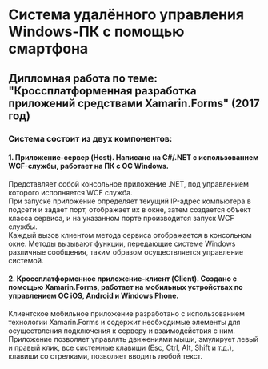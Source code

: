 # Система удалённого управления Windows-ПК с помощью смартфона
## Дипломная работа по теме: "Кроссплатформенная разработка приложений средствами Xamarin.Forms" (2017 год)


### Система состоит из двух компонентов:
#### 1. Приложение-сервер (Host). Написано на C#/.NET с использованием WCF-службы, работает на ПК с ОС Windows.
Представляет собой консольное приложение .NET, под управлением которого исполняется WCF служба.<br> 
При запуске приложение определяет текущий IP-адрес компьютера в подсети и задает порт, отображает их в окне, затем создается объект класса сервиса, 
и на указанном порте производится запуск WCF службы.<br>
Каждый вызов клиентом метода сервиса отображается в консольном окне. Методы вызывают функции, передающие системе Windows различные сообщения,
таким образом осуществляется управление системой.

#### 2. Кроссплатформенное приложение-клиент (Client). Создано с помощью Xamarin.Forms, работает на мобильных устройствах по управлением ОС iOS, Android и Windows Phone.
Клиентское мобильное приложение разработано с использованием технологии Xamarin.Forms и содержит необходимые элементы для осуществления подключения к
серверу и взаимодействия с ним.<br>
Приложение позволяет управлять движениями мыши, эмулирует левый и правый клик, все системные клавиши (Esc, Ctrl, Alt, Shift и т.д.), клавиши со стрелками, позволяет 
вводить любой текст.
